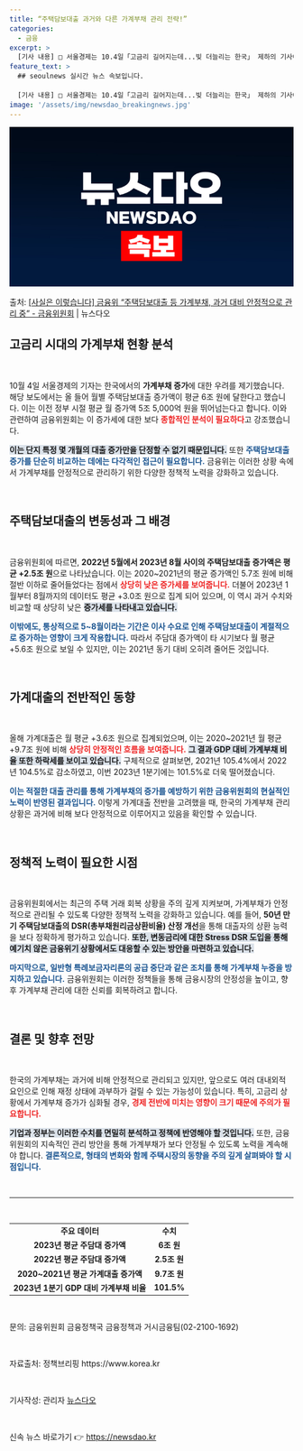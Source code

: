 ```yaml
---
title: “주택담보대출 과거와 다른 가계부채 관리 전략!”
categories:
  - 금융
excerpt: >
  [기사 내용] □ 서울경제는 10.4일「고금리 길어지는데...빚 더늘리는 한국」 제하의 기사에서, 올 들어 …
feature_text: >
  ## seoulnews 실시간 뉴스 속보입니다.

  [기사 내용] □ 서울경제는 10.4일「고금리 길어지는데...빚 더늘리는 한국」 제하의 기사에서, 올 들어 …
image: '/assets/img/newsdao_breakingnews.jpg'
---
```


![뉴스다오 속보](/assets/img/newsdao_breakingnews.jpg)

<p>출처: <a href="https://newsdao.kr/2070" rel="dofollow">[사실은 이렇습니다] 금융위 “주택담보대출 등 가계부채, 과거 대비 안정적으로 관리 중” - 금융위원회</a> | 뉴스다오</p>

<h2 data-ke-size="size26">고금리 시대의 가계부채 현황 분석</h2>

<p data-ke-size="size16">&nbsp;</p>

10월 4일 서울경제의 기자는 한국에서의 <b>가계부채 증가</b>에 대한 우려를 제기했습니다. 해당 보도에서는 올 들어 월별 주택담보대출 증가액이 평균 6조 원에 달한다고 했습니다. 이는 이전 정부 시절 평균 월 증가액 5조 5,000억 원을 뛰어넘는다고 합니다. 이와 관련하여 금융위원회는 이 증가세에 대한 보다 <b><span style="color: #ee2323;">종합적인 분석이 필요하다</span></b>고 강조했습니다. 

<b><span style="background-color: #21538527;">이는 단지 특정 몇 개월의 대출 증가만을 단정할 수 없기 때문입니다.</span></b> 또한 <b><span style="color: #1a5490;">주택담보대출 증가를 단순히 비교하는 데에는 다각적인 접근이 필요합니다.</span></b> 금융위는 이러한 상황 속에서 가계부채를 안정적으로 관리하기 위한 다양한 정책적 노력을 강화하고 있습니다.

<p data-ke-size="size16">&nbsp;</p>

<h2 data-ke-size="size26">주택담보대출의 변동성과 그 배경</h2>

<p data-ke-size="size16">&nbsp;</p>

금융위원회에 따르면, <b>2022년 5월에서 2023년 8월 사이의 주택담보대출 증가액은 평균 +2.5조 원</b>으로 나타났습니다. 이는 2020~2021년의 평균 증가액인 5.7조 원에 비해 절반 이하로 줄어들었다는 점에서 <b><span style="color: #ee2323;">상당히 낮은 증가세를 보여줍니다.</span></b> 더불어 2023년 1월부터 8월까지의 데이터도 평균 +3.0조 원으로 집계 되어 있으며, 이 역시 과거 수치와 비교할 때 상당히 낮은 <b><span style="background-color: #21538527;">증가세를 나타내고 있습니다.</span></b>

<b><span style="color: #1a5490;">이밖에도, 통상적으로 5~8월이라는 기간은 이사 수요로 인해 주택담보대출이 계절적으로 증가하는 영향이 크게 작용합니다.</span></b> 따라서 주담대 증가액이 타 시기보다 월 평균 +5.6조 원으로 보일 수 있지만, 이는 2021년 동기 대비 오히려 줄어든 것입니다.

<p data-ke-size="size16">&nbsp;</p>

<h2 data-ke-size="size26">가계대출의 전반적인 동향</h2>

<p data-ke-size="size16">&nbsp;</p>

올해 가계대출은 월 평균 +3.6조 원으로 집계되었으며, 이는 2020~2021년 월 평균 +9.7조 원에 비해 <b><span style="color: #ee2323;">상당히 안정적인 흐름을 보여줍니다.</span></b> <b><span style="background-color: #21538527;">그 결과 GDP 대비 가계부채 비율 또한 하락세를 보이고 있습니다.</span></b> 구체적으로 살펴보면, 2021년 105.4%에서 2022년 104.5%로 감소하였고, 이번 2023년 1분기에는 101.5%로 더욱 떨어졌습니다.

<b><span style="color: #1a5490;">이는 적절한 대출 관리를 통해 가계부채의 증가를 예방하기 위한 금융위원회의 현실적인 노력이 반영된 결과입니다.</span></b> 이렇게 가계대출 전반을 고려했을 때, 한국의 가계부채 관리 상황은 과거에 비해 보다 안정적으로 이루어지고 있음을 확인할 수 있습니다.

<p data-ke-size="size16">&nbsp;</p>

<h2 data-ke-size="size26">정책적 노력이 필요한 시점</h2>

<p data-ke-size="size16">&nbsp;</p>

금융위원회에서는 최근의 주택 거래 회복 상황을 주의 깊게 지켜보며, 가계부채가 안정적으로 관리될 수 있도록 다양한 정책적 노력을 강화하고 있습니다. 예를 들어, <b>50년 만기 주택담보대출의 DSR(총부채원리금상환비율) 산정 개선</b>을 통해 대출자의 상환 능력을 보다 정확하게 평가하고 있습니다. <b><span style="background-color: #21538527;">또한, 변동금리에 대한 Stress DSR 도입을 통해 예기치 않은 금융위기 상황에서도 대응할 수 있는 방안을 마련하고 있습니다.</span></b>

<b><span style="color: #1a5490;">마지막으로, 일반형 특례보금자리론의 공급 중단과 같은 조치를 통해 가계부채 누증을 방지하고 있습니다.</span></b> 금융위원회는 이러한 정책들을 통해 금융시장의 안정성을 높이고, 향후 가계부채 관리에 대한 신뢰를 회복하려고 합니다.

<p data-ke-size="size16">&nbsp;</p>

<h2 data-ke-size="size26">결론 및 향후 전망</h2>

<p data-ke-size="size16">&nbsp;</p>

한국의 가계부채는 과거에 비해 안정적으로 관리되고 있지만, 앞으로도 여러 대내외적 요인으로 인해 재정 상태에 과부하가 걸릴 수 있는 가능성이 있습니다. 특히, 고금리 상황에서 가계부채 증가가 심화될 경우, <b><span style="color: #ee2323;">경제 전반에 미치는 영향이 크기 때문에 주의가 필요합니다.</span></b>

<b><span style="background-color: #21538527;">기업과 정부는 이러한 수치를 면밀히 분석하고 정책에 반영해야 할 것입니다.</span></b> 또한, 금융위원회의 지속적인 관리 방안을 통해 가계부채가 보다 안정될 수 있도록 노력을 계속해야 합니다. <b><span style="color: #1a5490;">결론적으로, 형태의 변화와 함께 주택시장의 동향을 주의 깊게 살펴봐야 할 시점입니다.</span></b>

<p data-ke-size="size16">&nbsp;</p>

<hr>

<p data-ke-size="size16">&nbsp;</p>

<table style="width:100%">
<tr>
<td style="text-align: center; height: 17px;"><b>주요 데이터</b></td>
<td style="text-align: center; height: 17px;"><b>수치</b></td>
</tr>
<tr>
<td style="text-align: center; height: 17px;"><b>2023년 평균 주담대 증가액</b></td>
<td style="text-align: center; height: 17px;"><b>6조 원</b></td>
</tr>
<tr>
<td style="text-align: center; height: 17px;"><b>2022년 평균 주담대 증가액</b></td>
<td style="text-align: center; height: 17px;"><b>2.5조 원</b></td>
</tr>
<tr>
<td style="text-align: center; height: 17px;"><b>2020~2021년 평균 가계대출 증가액</b></td>
<td style="text-align: center; height: 17px;"><b>9.7조 원</b></td>
</tr>
<tr>
<td style="text-align: center; height: 17px;"><b>2023년 1분기 GDP 대비 가계부채 비율</b></td>
<td style="text-align: center; height: 17px;"><b>101.5%</b></td>
</tr>
</table>

<p data-ke-size="size16">&nbsp;</p>

<p data-ke-size="size16">문의: 금융위원회 금융정책국 금융정책과 거시금융팀(02-2100-1692)</p> 

<p data-ke-size="size16">&nbsp;</p>

<p data-ke-size="size16">자료출처: 정책브리핑 https://www.korea.kr</p> 

<p data-ke-size="size16">&nbsp;</p>

<p data-ke-size="size16">기사작성: 관리자 <a href="https://newsdao.kr/2070">뉴스다오</a> </p> 

<p data-ke-size="size16">&nbsp;</p> 

신속 뉴스 바로가기 👉 <a href="https://newsdao.kr" rel="dofollow">https://newsdao.kr</a>



